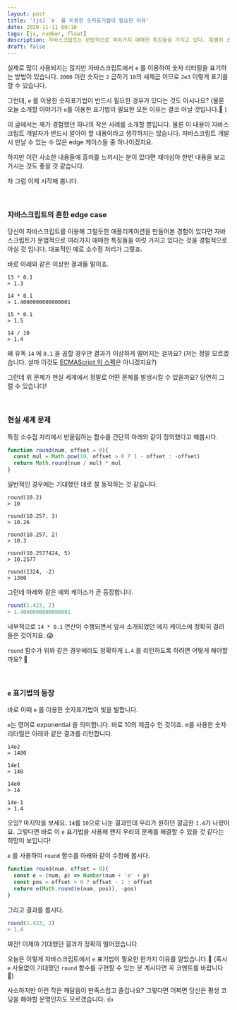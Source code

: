 ```yaml
---
layout: post
title: '[js] `e` 를 이용한 숫자표기법이 필요한 이유'
date: 2020-11-11 00:10
tags: [js, number, float]
description: 자바스크립트는 문법적으로 여러가지 애매한 특징들을 가지고 있다. 특별히 소수점 처리가 범상치 않다는 것은 이미 대충은 알고 있을 것이다. 왜 유독 14 에 0.1 을 곱할 경우만 결과가 이상하게 떨어지는 걸까? 위 문제가 현실 세계에서 어떤 문제를 발생시킬 수 있을 지 직접 예시를 통해 확인해 보자.
draft: false
---
```


실제로 많이 사용되지는 않지만 자바스크립트에서 `e` 를 이용하여 숫자 리터럴을 표기하는 방법이 있습니다. `2000` 이란 숫자는 `2` 곱하기 `10`의 세제곱 이므로 `2e3` 이렇게 표기를 할 수 있습니다.

그런데, `e` 를 이용한 숫자표기법이 반드시 필요한 경우가 있다는 것도 아시나요?
(물론 오늘 소개할 이야기가 `e`를 이용한 표기법이 필요한 모든 이유는 결코 아닐 것입니다.🙅 )

이 글에서는 제가 경험했던 하나의 작은 사례를 소개할 뿐입니다. 물론 이 내용이 자바스크립트 개발자가 반드시 알아야 할 내용이라고 생각하지는 않습니다. 자바스크립트 개발시 만날 수 있는 수 많은 edge 케이스들 중 하나이겠지요.

하지만 이런 사소한 내용들에 흥미를 느끼시는 분이 있다면 재미삼아 한번 내용을 보고 가시는 것도 좋을 것 같습니다. 

자 그럼 이제 시작해 봅니다.

<br>

### 자바스크립트의 흔한 edge case

당신이 자바스크립트를 이용해 그럴듯한 애플리케이션을 만들어본 경험이 있다면 자바스크립트가 문법적으로 여러가지 애매한 특징들을 여럿 가지고 있다는 것을 경험적으로 아실 것 입니다. 대표적인 예로 소수점 처리가 그렇죠.

바로 아래와 같은 이상한 결과들 말이죠.

```html{4-5}
13 * 0.1
> 1.3

14 * 0.1
> 1.4000000000000001

15 * 0.1
> 1.5

14 / 10
> 1.4
```

왜 유독 `14` 에 `0.1` 을 곱할 경우만 결과가 이상하게 떨어지는 걸까요? (저는 정말 모르겠습니다. 설마 이것도 [ECMAScript 의 스펙](https://www.ecma-international.org/ecma-262/11.0/index.html#title)은 아니겠지요?)

그런데 위 문제가 현실 세계에서 정말로 어떤 문제를 발생시킬 수 있을까요? 당연히 그럴 수 있습니다!

<br>

### 현실 세계 문제
특정 소수점 자리에서 반올림하는 함수를 간단히 아래와 같이 정의했다고 해봅시다.

```js
function round(num, offset = 0){
  const mul = Math.pow(10, offset > 0 ? 1 - offset : -offset)
  return Math.round(num / mul) * mul
}
```

일반적인 경우에는 기대했던 데로 잘 동작하는 것 같습니다.

```
round(10.2)
> 10

round(10.257, 3)
> 10.26

round(10.257, 2)
> 10.3

round(10.2577424, 5)
> 10.2577

round(1324, -2)
> 1300
```

그런데 아래와 같은 예외 케이스가 곧 등장합니다.

```js
round(1.423, 2)
> 1.4000000000000001
```

내부적으로 `14 * 0.1` 연산이 수행되면서 앞서 소개되었던 에지 케이스에 정확히 걸려 들은 것이지요. 😱

`round` 함수가 위와 같은 경우에라도 정확하게 `1.4` 를 리턴하도록 하려면 어떻게 해야할까요? 🤔

<br>

### `e` 표기법의 등장

바로 이때 `e` 를 이용한 숫자표기법이 빛을 발합니다.

`e`는 영어로 exponential 을 의미합니다. 바로 10의 제곱수 인 것이죠. e를 사용한 숫자 리터럴은 아래와 같은 결과를 리턴합니다.

```js{10-11}
14e2
> 1400

14e1
> 140

14e0
> 14

14e-1
> 1.4
```

오잉? 마지막을 보세요. `14`를 `10`으로 나눈 결과인데 우리가 원하던 깔금한 `1.4`가 나왔어요. 그렇다면 바로 이 `e` 표기법을 사용해 왠지 우리의 문제를 해결할 수 있을 것 같다는 희망이 보입니다!

`e` 를 사용하여 `round` 함수를 아래와 같이 수정해 봅시다.

```js
function round(num, offset = 0){
  const e = (num, p) => Number(num + 'e' + p)
  const pos = offset > 0 ? offset - 1 : offset
  return e(Math.round(e(num, pos)), -pos)
}
```

그리고 결과를 봅시다.

```js
round(1.423, 2)
> 1.4
```

짜잔! 이제야 기대했던 결과가 정확히 떨어졌습니다.

오늘은 이렇게 자바스크립트에서 `e` 표기법이 필요한 한가지 이유를 알았습니다.🙂 (혹시 `e` 사용없이 기대했던 `round` 함수를 구현할 수 있는 분 계시다면 꼭 코멘트를 바랍니다 🙏)

사소하지만 이런 작은 깨달음이 만족스럽고 즐겁나요? 그렇다면 어쩌면 당신은 평생 코딩을 해야할 운명인지도 모르겠습니다. 👍 
